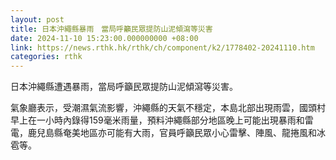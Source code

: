 ```yaml
---
layout: post
title: 日本沖繩縣暴雨　當局呼籲民眾提防山泥傾瀉等災害
date: 2024-11-10 15:23:00.000000000 +08:00
link: https://news.rthk.hk/rthk/ch/component/k2/1778402-20241110.htm
categories: rthk
---
```


日本沖繩縣遭遇暴雨，當局呼籲民眾提防山泥傾瀉等災害。

氣象廳表示，受潮濕氣流影響，沖繩縣的天氣不穩定，本島北部出現雨雲，國頭村早上在一小時內錄得159毫米雨量，預料沖繩縣部分地區晚上可能出現暴雨和雷電，鹿兒島縣奄美地區亦可能有大雨，官員呼籲民眾小心雷擊、陣風、龍捲風和冰雹等。
